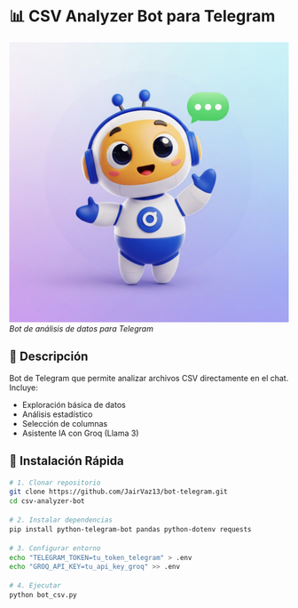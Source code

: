 # 📊 CSV Analyzer Bot para Telegram

![Bot Demo](/img/bot.jpg)
*Bot de análisis de datos para Telegram*

## 🌟 Descripción
Bot de Telegram que permite analizar archivos CSV directamente en el chat. Incluye:
- Exploración básica de datos
- Análisis estadístico
- Selección de columnas
- Asistente IA con Groq (Llama 3)

## 🚀 Instalación Rápida

```bash
# 1. Clonar repositorio
git clone https://github.com/JairVaz13/bot-telegram.git
cd csv-analyzer-bot

# 2. Instalar dependencias
pip install python-telegram-bot pandas python-dotenv requests

# 3. Configurar entorno
echo "TELEGRAM_TOKEN=tu_token_telegram" > .env
echo "GROQ_API_KEY=tu_api_key_groq" >> .env

# 4. Ejecutar
python bot_csv.py